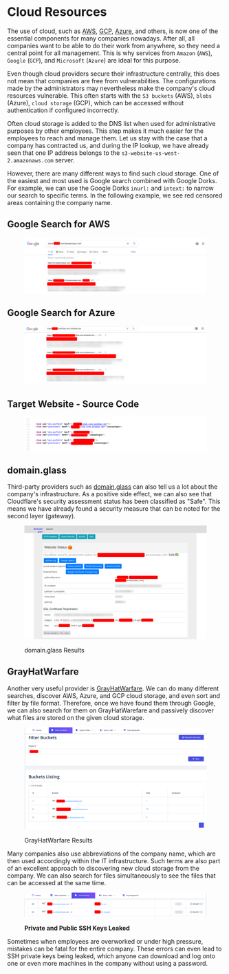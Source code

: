 # Cloud Resources

The use of cloud, such as [AWS](https://aws.amazon.com/), [GCP](https://cloud.google.com/), [Azure](https://azure.microsoft.com/en-us/), and others, is now one of the essential components for many companies nowadays. After all, all companies want to be able to do their work from anywhere, so they need a central point for all management. This is why services from `Amazon` (`AWS`), `Google` (`GCP`), and `Microsoft` (`Azure`) are ideal for this purpose.

Even though cloud providers secure their infrastructure centrally, this does not mean that companies are free from vulnerabilities. The configurations made by the administrators may nevertheless make the company's cloud resources vulnerable. This often starts with the `S3 buckets` (AWS), `blobs` (Azure), `cloud storage` (GCP), which can be accessed without authentication if configured incorrectly.

Often cloud storage is added to the DNS list when used for administrative purposes by other employees. This step makes it much easier for the employees to reach and manage them. Let us stay with the case that a company has contracted us, and during the IP lookup, we have already seen that one IP address belongs to the `s3-website-us-west-2.amazonaws.com` server.

However, there are many different ways to find such cloud storage. One of the easiest and most used is Google search combined with Google Dorks. For example, we can use the Google Dorks `inurl:` and `intext:` to narrow our search to specific terms. In the following example, we see red censored areas containing the company name.

## Google Search for AWS

<figure><img src="../../../.gitbook/assets/image (63).png" alt=""><figcaption></figcaption></figure>

## Google Search for Azure

<figure><img src="../../../.gitbook/assets/image (64).png" alt=""><figcaption></figcaption></figure>

## Target Website - Source Code

<figure><img src="../../../.gitbook/assets/image (65).png" alt=""><figcaption></figcaption></figure>

## domain.glass

Third-party providers such as [domain.glass](https://domain.glass/) can also tell us a lot about the company's infrastructure. As a positive side effect, we can also see that Cloudflare's security assessment status has been classified as "Safe". This means we have already found a security measure that can be noted for the second layer (gateway).

<figure><img src="../../../.gitbook/assets/image (66).png" alt=""><figcaption><p>domain.glass Results</p></figcaption></figure>

## GrayHatWarfare

Another very useful provider is [GrayHatWarfare](https://buckets.grayhatwarfare.com/). We can do many different searches, discover AWS, Azure, and GCP cloud storage, and even sort and filter by file format. Therefore, once we have found them through Google, we can also search for them on GrayHatWarefare and passively discover what files are stored on the given cloud storage.

<figure><img src="../../../.gitbook/assets/image (67).png" alt=""><figcaption><p>GrayHatWarfare Results</p></figcaption></figure>

Many companies also use abbreviations of the company name, which are then used accordingly within the IT infrastructure. Such terms are also part of an excellent approach to discovering new cloud storage from the company. We can also search for files simultaneously to see the files that can be accessed at the same time.

<figure><img src="../../../.gitbook/assets/image (68).png" alt=""><figcaption><p><strong>Private and Public SSH Keys Leaked</strong></p></figcaption></figure>

Sometimes when employees are overworked or under high pressure, mistakes can be fatal for the entire company. These errors can even lead to SSH private keys being leaked, which anyone can download and log onto one or even more machines in the company without using a password.
